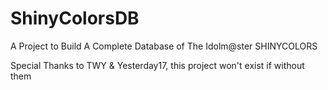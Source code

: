 # ShinyColorsDB

A Project to Build A Complete Database of The Idolm@ster SHINYCOLORS


Special Thanks to TWY & Yesterday17, this project won't exist if without them
